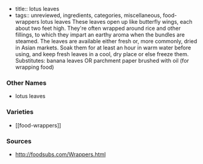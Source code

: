 - title:: lotus leaves
- tags:: unreviewed, ingredients, categories, miscellaneous, food-wrappers
lotus leaves These leaves open up like butterfly wings, each about two feet high. They're often wrapped around rice and other fillings, to which they impart an earthy aroma when the bundles are steamed. The leaves are available either fresh or, more commonly, dried in Asian markets. Soak them for at least an hour in warm water before using, and keep fresh leaves in a cool, dry place or else freeze them. Substitutes: banana leaves OR parchment paper brushed with oil (for wrapping food)

### Other Names

* lotus leaves

### Varieties

* [[food-wrappers]]

### Sources
* http://foodsubs.com/Wrappers.html
